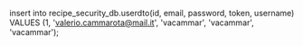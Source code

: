 insert into recipe_security_db.userdto(id, email, password, token, username) VALUES (1, 'valerio.cammarota@mail.it', 'vacammar', 'vacammar', 'vacammar');
